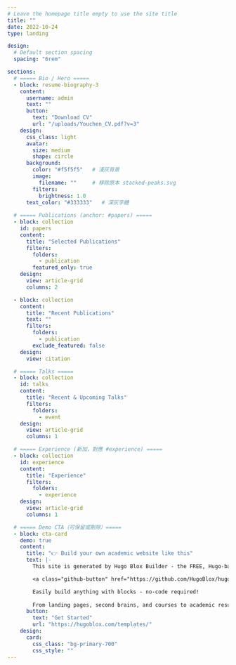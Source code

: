 ```yaml
---
# Leave the homepage title empty to use the site title
title: ""
date: 2022-10-24
type: landing

design:
  # Default section spacing
  spacing: "6rem"

sections:
  # ===== Bio / Hero =====
  - block: resume-biography-3
    content:
      username: admin
      text: ""
      button:
        text: "Download CV"
        url: "/uploads/Youchen_CV.pdf?v=3"
    design:
      css_class: light
      avatar:
        size: medium
        shape: circle
      background:
        color: "#f5f5f5"   # 淺灰背景
        image:
          filename: ""     # 移除原本 stacked-peaks.svg
        filters:
          brightness: 1.0
      text_color: "#333333"   # 深灰字體
    
  # ===== Publications (anchor: #papers) =====
  - block: collection
    id: papers
    content:
      title: "Selected Publications"
      filters:
        folders:
          - publication
        featured_only: true
    design:
      view: article-grid
      columns: 2

  - block: collection
    content:
      title: "Recent Publications"
      text: ""
      filters:
        folders:
          - publication
        exclude_featured: false
    design:
      view: citation

  # ===== Talks =====
  - block: collection
    id: talks
    content:
      title: "Recent & Upcoming Talks"
      filters:
        folders:
          - event
    design:
      view: article-grid
      columns: 1

  # ===== Experience (新加，對應 #experience) =====
  - block: collection
    id: experience
    content:
      title: "Experience"
      filters:
        folders:
          - experience
    design:
      view: article-grid
      columns: 1

  # ===== Demo CTA（可保留或刪除）=====
  - block: cta-card
    demo: true
    content:
      title: "👉 Build your own academic website like this"
      text: |-
        This site is generated by Hugo Blox Builder - the FREE, Hugo-based open source website builder trusted by 250,000+ academics like you.

        <a class="github-button" href="https://github.com/HugoBlox/hugo-blox-builder" data-color-scheme="no-preference: light; light: light; dark: dark;" data-icon="octicon-star" data-size="large" data-show-count="true" aria-label="Star HugoBlox/hugo-blox-builder on GitHub">Star</a>

        Easily build anything with blocks - no-code required!
        
        From landing pages, second brains, and courses to academic resumés, conferences, and tech blogs.
      button:
        text: "Get Started"
        url: "https://hugoblox.com/templates/"
    design:
      card:
        css_class: "bg-primary-700"
        css_style: ""
---
```

